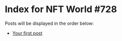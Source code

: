 # Index for NFT World #728
Posts will be displayed in the order below:

- [Your first post](./001-first.md)

